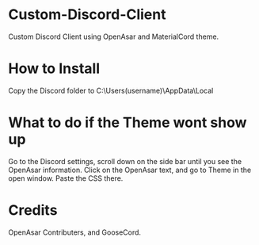 # Custom-Discord-Client
Custom Discord Client using OpenAsar and MaterialCord theme.
# How to Install
Copy the Discord folder to C:\Users\(username)\AppData\Local
# What to do if the Theme wont show up
Go to the Discord settings, scroll down on the side bar until you see the OpenAsar information. Click on the OpenAsar text, and go to Theme in the open window. Paste the CSS there.
# Credits 
OpenAsar Contributers, and GooseCord.
